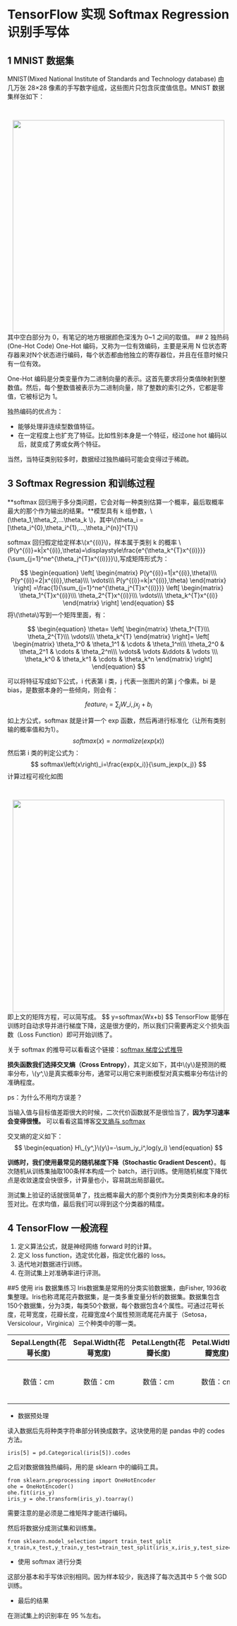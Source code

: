 <script type="text/javascript" src="http://cdn.mathjax.org/mathjax/latest/MathJax.js?config=default"></script>

# TensorFlow 实现 Softmax Regression 识别手写体
## 1 MNIST 数据集
MNIST(Mixed National Institute of Standards and Technology database) 由几万张 28&times;28 像素的手写数字组成，这些图片只包含灰度值信息。MNIST 数据集样张如下：
<div align="center">
<img src="https://i.imgur.com/NtqAsBq.png",
   height=''640" 
   width="480" 
   style="margin-top:30px">
</div>
其中空白部分为 0，有笔记的地方根据颜色深浅为 0~1 之间的取值。
## 2 独热码 (One-Hot Code)
One-Hot 编码，又称为一位有效编码，主要是采用 N 位状态寄存器来对N个状态进行编码，每个状态都由他独立的寄存器位，并且在任意时候只有一位有效。

One-Hot 编码是分类变量作为二进制向量的表示。这首先要求将分类值映射到整数值。然后，每个整数值被表示为二进制向量，除了整数的索引之外，它都是零值，它被标记为 1。

独热编码的优点为：

- 能够处理非连续型数值特征。 
- 在一定程度上也扩充了特征。比如性别本身是一个特征，经过one hot 编码以后，就变成了男或女两个特征。

当然，当特征类别较多时，数据经过独热编码可能会变得过于稀疏。
## 3 Softmax Regression 和训练过程
**softmax 回归用于多分类问题，它会对每一种类别估算一个概率，最后取概率最大的那个作为输出的结果。**模型具有 k 组参数，\\(\theta_1,\theta_2,...\theta_k \\)，其中\\(\theta_i = [\theta_i^{0},\theta_i^{1},...,\theta_i^{n}]^{T}\\)

softmax 回归假定给定样本\\(x^{(i)}\\)，样本属于类别 k 的概率 \\(P(y^{(i)}=k|x^{(i)},\theta)=\displaystyle\frac{e^{\theta_k^{T}x^{(i)}}}{\sum_{j=1}^ne^{\theta_j^{T}x^{(i)}}}\\),写成矩阵形式为：

$$
\begin{equation}
\left[
 \begin{matrix}
   P(y^{(i)}=1|x^{(i)},\theta)\\\
   P(y^{(i)}=2|x^{(i)},\theta)\\\
   \vdots\\\
   P(y^{(i)}=k|x^{(i)},\theta)
  \end{matrix} 
\right]
=\frac{1}{\sum_{j=1}^ne^{\theta_j^{T}x^{(i)}}}
\left[
 \begin{matrix}
   \theta_1^{T}x^{(i)}\\\
   \theta_2^{T}x^{(i)}\\\
   \vdots\\\
   \theta_k^{T}x^{(i)}
  \end{matrix} 
\right]
\end{equation}
$$
将\\(\theta\\)写到一个矩阵里面，有：

$$
\begin{equation}
\theta=
\left[
\begin{matrix}
   \theta_1^{T}\\\
   \theta_2^{T}\\\
   \vdots\\\
   \theta_k^{T}
\end{matrix}
\right]=
\left[
\begin{matrix}
   \theta_1^0 & \theta_1^1 & \cdots & \theta_1^n\\\
   \theta_2^0 & \theta_2^1 & \cdots & \theta_2^n\\\
   \vdots& \vdots &\ddots & \vdots \\\
   \theta_k^0 & \theta_k^1 & \cdots & \theta_k^n
\end{matrix}
\right]
\end{equation}
$$

可以将特征写成如下公式，i 代表第 i 类，j 代表一张图片的第 j 个像素。bi 是bias，是数据本身的一些倾向，则会有：

$$
\begin{equation}
feature_i = \sum_{j}W\_{i,j}x_j+b_i
\end{equation}
$$

如上方公式，softmax 就是计算一个 exp 函数，然后再进行标准化（让所有类别输的概率值和为1）。
$$
softmax\left(x\right)=normalize\left(exp(x)\right)
$$
然后第 i 类的判定公式为：
$$
softmax\left(x\right)_i=\frac{exp(x_i)}{\sum_jexp(x_j)}
$$
计算过程可视化如图
<div align="center">
<img src="https://i.imgur.com/5YG3PSh.png",
   height=''640" 
   width="480" 
   style="margin-top:30px">
</div>
即上文的矩阵方程，可以简写成。
$$
y=softmax(Wx+b)
$$
TensorFlow 能够在训练时自动求导并进行梯度下降，这是很方便的，所以我们只需要再定义个损失函数（Loss Function）即可开始训练了。

关于 softmax 的推导可以看看这个链接：[softmax 梯度公式推导](https://blog.csdn.net/zsdust/article/details/79677894)

**损失函数我们选择交叉熵（Cross Entropy）**，其定义如下，其中\\(y\\)是预测的概率分布，\\(y^,\\)是真实概率分布，通常可以用它来判断模型对真实概率分布估计的准确程度。

ps：为什么不用均方误差？

当输入值与目标值差距很大的时候，二次代价函数就不是很恰当了，**因为学习速率会变得很慢。**
可以看看这篇博客[交叉熵与 softmax](https://blog.csdn.net/crazy_scott/article/details/80303602)

交叉熵的定义如下：
$$
\begin{equation}
H\_{y^,}\(y\)=-\sum_iy_i^,log(y_i)
\end{equation}
$$

**训练时，我们使用最常见的随机梯度下降（Stochastic Gradient Descent）**。每次随机从训练集抽取100条样本构成一个 batch，进行训练。使用随机梯度下降优点是收敛速度会快很多，计算量也小，容易跳出局部最优。

测试集上验证的话就很简单了，找出概率最大的那个类别作为分类类别和本身的标签对比。在求均值，最后我们可以得到这个分类器的精度。
## 4 TensorFlow 一般流程
1. 定义算法公式，就是神经网络 forward 时的计算。
2. 定义 loss function，选定优化器，指定优化器的 loss。
3. 迭代地对数据进行训练。
4. 在测试集上对准确率进行评测。

##5 使用 iris 数据集练习
Iris数据集是常用的分类实验数据集，由Fisher, 1936收集整理。Iris也称鸢尾花卉数据集，是一类多重变量分析的数据集。数据集包含150个数据集，分为3类，每类50个数据，每个数据包含4个属性。可通过花萼长度，花萼宽度，花瓣长度，花瓣宽度4个属性预测鸢尾花卉属于（Setosa，Versicolour，Virginica）三个种类中的哪一类。

|Sepal.Length(花萼长度)|Sepal.Width(花萼宽度)|Petal.Length(花瓣长度)|Petal.Width(花瓣宽度)|Class(种类)|
|:-:|:-:|:-:|:-:|:-:|
|数值：cm|数值：cm|数值：cm|数值：cm|三种：Setosa、Versiclour、Virginica|

- 数据预处理

读入数据后先将种类字符串部分转换成数字。这块使用的是 pandas 中的 codes 方法。

    iris[5] = pd.Categorical(iris[5]).codes
之后对数据做独热编码，用的是 sklearn 中的编码工具。

    from sklearn.preprocessing import OneHotEncoder
    ohe = OneHotEncoder()
    ohe.fit(iris_y)
    iris_y = ohe.transform(iris_y).toarray()
需要注意的是必须是二维矩阵才能进行编码。

然后将数据分成测试集和训练集。

    from sklearn.model_selection import train_test_split
    x_train,x_test,y_train,y_test=train_test_split(iris_x,iris_y,test_size=0.25)

- 使用 softmax 进行分类

这部分基本和手写体识别相同。因为样本较少，我选择了每次选其中 5 个做 SGD 训练。

- 最后的结果

在测试集上的识别率在 95 %左右。